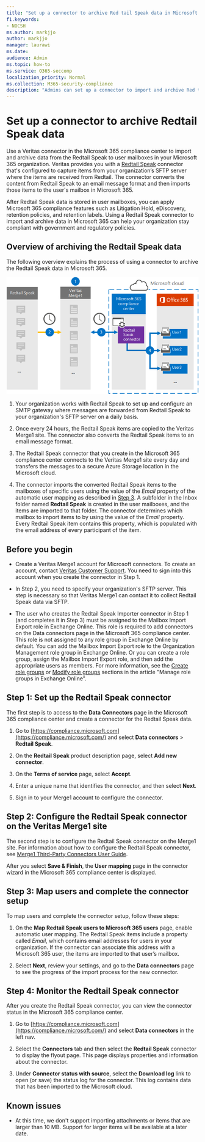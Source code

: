 ```yaml
---
title: "Set up a connector to archive Red tail Speak data in Microsoft 365"
f1.keywords:
- NOCSH
ms.author: markjjo
author: markjjo
manager: laurawi
ms.date: 
audience: Admin
ms.topic: how-to
ms.service: O365-seccomp
localization_priority: Normal
ms.collection: M365-security-compliance
description: "Admins can set up a connector to import and archive Red tail Speak data from Veritas to Microsoft 365. This connector lets you archive data from third-party data sources in Microsoft 365. After your archive this data, you can use compliance features such as legal hold, content search, and retention policies to manage third-party data."
---
```


# Set up a connector to archive Redtail Speak data

Use a Veritas connector in the Microsoft 365 compliance center to import and archive data from the Redtail Speak to user mailboxes in your Microsoft 365 organization. Veritas provides you with a [Redtail Speak](https://globanet.com/redtail/) connector that's configured to capture items from your organization’s SFTP server where the items are received from Redtail. The connector converts the content from Redtail Speak to an email message format and then imports those items to the user's mailbox in Microsoft 365.

After Redtail Speak data is stored in user mailboxes, you can apply Microsoft 365 compliance features such as Litigation Hold, eDiscovery, retention policies, and retention labels. Using a Redtail Speak connector to import and archive data in Microsoft 365 can help your organization stay compliant with government and regulatory policies.

## Overview of archiving the Redtail Speak data

The following overview explains the process of using a connector to archive the Redtail Speak data in Microsoft 365.

![Archiving workflow for Redtail Speak data.](../media/RedtailSpeakConnectorWorkflow.png)

1. Your organization works with Redtail Speak to set up and configure an SMTP gateway where messages are forwarded from Redtail Speak to your organization's SFTP server on a daily basis.

2. Once every 24 hours, the Redtail Speak items are copied to the Veritas Merge1 site. The connector also converts the Redtail Speak items to an email message format.

3. The Redtail Speak connector that you create in the Microsoft 365 compliance center connects to the Veritas Merge1 site every day and transfers the messages to a secure Azure Storage location in the Microsoft cloud.

4. The connector imports the converted Redtail Speak items to the mailboxes of specific users using the value of the *Email* property of the automatic user mapping as described in [Step 3](#step-3-map-users-and-complete-the-connector-setup). A subfolder in the Inbox folder named **Redtail Speak** is created in the user mailboxes, and the items are imported to that folder. The connector determines which mailbox to import items to by using the value of the *Email* property. Every Redtail Speak item contains this property, which is populated with the email address of every participant of the item.

## Before you begin

- Create a Veritas Merge1 account for Microsoft connectors. To create an account, contact [Veritas Customer Support](https://www.veritas.com/content/support/). You need to sign into this account when you create the connector in Step 1.

- In Step 2, you need to specify your organization's SFTP server. This step is necessary so that Veritas Merge1 can contact it to collect Redtail Speak data via SFTP.

- The user who creates the Redtail Speak Importer connector in Step 1 (and completes it in Step 3) must be assigned to the Mailbox Import Export role in Exchange Online. This role is required to add connectors on the Data connectors page in the Microsoft 365 compliance center. This role is not assigned to any role group in Exchange Online by default. You can add the Mailbox Import Export role to the Organization Management role group in Exchange Online. Or you can create a role group, assign the Mailbox Import Export role, and then add the appropriate users as members. For more information, see the [Create role groups](/Exchange/permissions-exo/role-groups#create-role-groups) or [Modify role groups](/Exchange/permissions-exo/role-groups#modify-role-groups) sections in the article "Manage role groups in Exchange Online".

## Step 1: Set up the Redtail Speak connector

The first step is to access to the **Data Connectors** page in the Microsoft 365 compliance center and create a connector for the Redtail Speak data.

1. Go to [https://compliance.microsoft.com](https://compliance.microsoft.com/) and select **Data connectors** &gt; **Redtail Speak**.

2. On the **Redtail Speak** product description page, select **Add new connector**.

3. On the **Terms of service** page, select **Accept**.

4. Enter a unique name that identifies the connector, and then select **Next**.

5. Sign in to your Merge1 account to configure the connector.

## Step 2: Configure the Redtail Speak connector on the Veritas Merge1 site

The second step is to configure the Redtail Speak connector on the Merge1 site. For information about how to configure the Redtail Speak connector, see [Merge1 Third-Party Connectors User Guide](https://docs.ms.merge1.globanetportal.com/Merge1%20Third-Party%20Connectors%20Redtail%20Speak%20User%20Guide%20.pdf).

After you select **Save & Finish**, the **User mapping** page in the connector wizard in the Microsoft 365 compliance center is displayed.

## Step 3: Map users and complete the connector setup

To map users and complete the connector setup, follow these steps:

1. On the **Map Redtail Speak users to Microsoft 365 users** page, enable automatic user mapping. The Redtail Speak items include a property called *Email*, which contains email addresses for users in your organization. If the connector can associate this address with a Microsoft 365 user, the items are imported to that user’s mailbox.

2. Select **Next**, review your settings, and go to the **Data connectors** page to see the progress of the import process for the new connector.

## Step 4: Monitor the Redtail Speak connector

After you create the Redtail Speak connector, you can view the connector status in the Microsoft 365 compliance center.

1. Go to [https://compliance.microsoft.com](https://compliance.microsoft.com/) and select **Data connectors** in the left nav.

2. Select the **Connectors** tab and then select the **Redtail Speak** connector to display the flyout page. This page displays properties and information about the connector.

3. Under **Connector status with source**, select the **Download log** link to open (or save) the status log for the connector. This log contains data that has been imported to the Microsoft cloud.

## Known issues

- At this time, we don't support importing attachments or items that are larger than 10 MB. Support for larger items will be available at a later date.